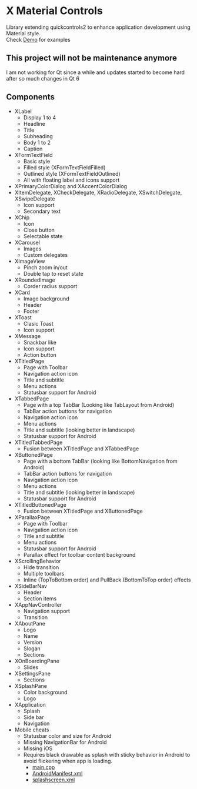 # X Material Controls
Library extending quickcontrols2 to enhance application development using Material style.<br/>
Check [Demo](https://github.com/CamiloDelReal/xapps_controls_demo) for examples

## This project will not be maintenance anymore
I am not working for Qt since a while and updates started to become hard after so much changes in Qt 6

## Components
- XLabel
  * Display 1 to 4
  * Headline
  * Title
  * Subheading
  * Body 1 to 2
  * Caption
- XFormTextField
  * Basic style
  * Filled style (XFormTextFieldFilled)
  * Outlined style (XFormTextFieldOutlined)
  * All with floating label and icons support
- XPrimaryColorDialog and XAccentColorDialog
- XItemDelegate, XCheckDelegate, XRadioDelegate, XSwitchDelegate, XSwipeDelegate
  * Icon support
  * Secondary text
- XChip
  * Icon
  * Close button
  * Selectable state
- XCarousel
  * Images
  * Custom delegates
- XImageView
  * Pinch zoom in/out
  * Double tap to reset state
- XRoundedImage
  * Corder radius support
- XCard
  * Image background
  * Header
  * Footer
- XToast
  * Clasic Toast
  * Icon support
- XMessage
  * Snackbar like
  * Icon support
  * Action button
- XTitledPage
  * Page with Toolbar
  * Navigation action icon
  * Title and subtitle
  * Menu actions
  * Statusbar support for Android
- XTabbedPage
  * Page with a top TabBar (Looking like TabLayout from Android)
  * TabBar action buttons for navigation
  * Navigation action icon
  * Menu actions
  * Title and subtitle (looking better in landscape)
  * Statusbar support for Android
- XTitledTabbedPage
  * Fusion between XTitledPage and XTabbedPage
- XButtonedPage
  * Page with a bottom TabBar (looking like BottomNavigation from Android)
  * TabBar action buttons for navigation
  * Navigation action icon
  * Menu actions
  * Title and subtitle (looking better in landscape)
  * Statusbar support for Android
- XTitledButtonedPage
  * Fusion between XTitledPage and XButtonedPage
- XParallaxPage
  * Page with Toolbar
  * Navigation action icon
  * Title and subtitle
  * Menu actions
  * Statusbar support for Android
  * Parallax effect for toolbar content background
- XScrollingBehavior
  * Hide transition
  * Multiple toolbars
  * Inline (TopToBottom order) and PullBack (BottomToTop order) effects
- XSideBarNav
  * Header
  * Section items
- XAppNavController
  * Navigation support
  * Transition
- XAboutPane
  * Logo
  * Name
  * Version
  * Slogan
  * Sections
- XOnBoardingPane
  * Slides
- XSettingsPane
  * Sections
- XSplashPane
  * Color background
  * Logo
- XApplication
  * Splash
  * Side bar
  * Navigation
- Mobile cheats
  * Statusbar color and size for Android
  * Missing NavigationBar for Android
  * Missing iOS
  * Requires black drawable as splash with sticky behavior in Android to avoid flickering when app is loading.
    - [main.cpp](https://github.com/CamiloDelReal/xapps_controls_demo/blob/develop/src/app/main.cpp)
	- [AndroidManifest.xml](https://github.com/CamiloDelReal/xapps_controls_demo/blob/develop/android/AndroidManifest.xml)
	- [splashscreen.xml](https://github.com/CamiloDelReal/xapps_controls_demo/blob/develop/android/res/drawable/splashscreen.xml)